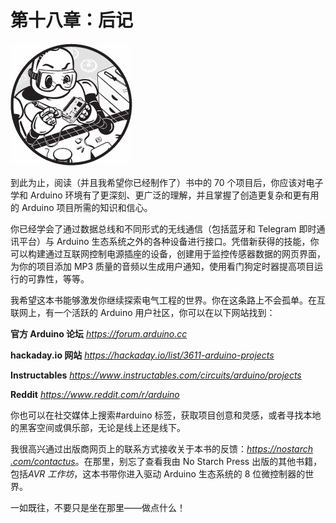 # 第十八章：后记

![](img/opener-img.png)

到此为止，阅读（并且我希望你已经制作了）书中的 70 个项目后，你应该对电子学和 Arduino 环境有了更深刻、更广泛的理解，并且掌握了创造更复杂和更有用的 Arduino 项目所需的知识和信心。

你已经学会了通过数据总线和不同形式的无线通信（包括蓝牙和 Telegram 即时通讯平台）与 Arduino 生态系统之外的各种设备进行接口。凭借新获得的技能，你可以构建通过互联网控制电源插座的设备，创建用于监控传感器数据的网页界面，为你的项目添加 MP3 质量的音频以生成用户通知，使用看门狗定时器提高项目运行的可靠性，等等。

我希望这本书能够激发你继续探索电气工程的世界。你在这条路上不会孤单。在互联网上，有一个活跃的 Arduino 用户社区，你可以在以下网站找到：

**官方 Arduino 论坛** [*https://<wbr>forum<wbr>.arduino<wbr>.cc*](https://forum.arduino.cc)

**hackaday.io 网站** [*https://<wbr>hackaday<wbr>.io<wbr>/list<wbr>/3611<wbr>-arduino<wbr>-projects*](https://hackaday.io/list/3611-arduino-projects)

**Instructables** [*https://<wbr>www<wbr>.instructables<wbr>.com<wbr>/circuits<wbr>/arduino<wbr>/projects*](https://www.instructables.com/circuits/arduino/projects)

**Reddit** [*https://<wbr>www<wbr>.reddit<wbr>.com<wbr>/r<wbr>/arduino*](https://www.reddit.com/r/arduino)

你也可以在社交媒体上搜索#arduino 标签，获取项目创意和灵感，或者寻找本地的黑客空间或俱乐部，无论是线上还是线下。

我很高兴通过出版商网页上的联系方式接收关于本书的反馈：[*https://<wbr>nostarch<wbr>.com<wbr>/contactus*](https://nostarch.com/contactus)。在那里，别忘了查看我由 No Starch Press 出版的其他书籍，包括*AVR 工作坊*，这本书带你进入驱动 Arduino 生态系统的 8 位微控制器的世界。

一如既往，不要只是坐在那里——做点什么！
